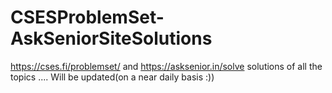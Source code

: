 # CSESProblemSet-AskSeniorSiteSolutions
https://cses.fi/problemset/  and https://asksenior.in/solve  solutions of all the topics .... Will be updated(on a near daily basis :))
